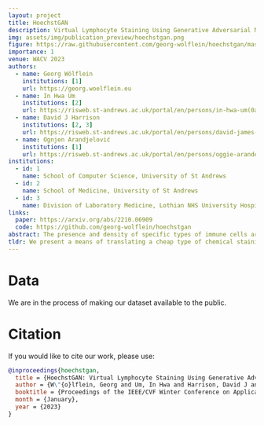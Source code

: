 ```yaml
---
layout: project
title: HoechstGAN
description: Virtual Lymphocyte Staining Using Generative Adversarial Networks
img: assets/img/publication_preview/hoechstgan.png
figure: https://raw.githubusercontent.com/georg-wolflein/hoechstgan/master/img/hoechstgan_notex.svg
importance: 1
venue: WACV 2023
authors:
  - name: Georg Wölflein
    institutions: [1]
    url: https://georg.woelflein.eu
  - name: In Hwa Um
    institutions: [2]
    url: https://risweb.st-andrews.ac.uk/portal/en/persons/in-hwa-um(0ac978a2-6ef8-4397-bc36-f920a77696a3).html
  - name: David J Harrison
    institutions: [2, 3]
    url: https://risweb.st-andrews.ac.uk/portal/en/persons/david-james-harrison(6bb6c114-15d1-4b0d-9091-8ce3ce9c2c7d).html
  - name: Ognjen Arandjelović
    institutions: [1]
    url: https://risweb.st-andrews.ac.uk/portal/en/persons/oggie-arandelovic(fdd98ab1-564a-42a3-bf0c-fab7afbbd63c).html
institutions:
  - id: 1
    name: School of Computer Science, University of St Andrews
  - id: 2
    name: School of Medicine, University of St Andrews
  - id: 3
    name: Division of Laboratory Medicine, Lothian NHS University Hospitals, Edinburgh
links:
  paper: https://arxiv.org/abs/2210.06909
  code: https://github.com/georg-wolflein/hoechstgan
abstract: The presence and density of specific types of immune cells are important to understand a patient's immune response to cancer. However, immunofluorescence staining required to identify T cell subtypes is expensive, timeconsuming, and rarely performed in clinical settings. We present a framework to virtually stain Hoechst images (which are cheap and widespread) with both CD3 and CD8 to identify T cell subtypes in clear cell renal cell carcinoma using generative adversarial networks. Our proposed method jointly learns both staining tasks, incentivising the network to incorporate mutually beneficial information from each task. We devise a novel metric to quantify the virtual staining quality, and use it to evaluate our method.
tldr: We present a means of translating a cheap type of chemical staining to multiple more expensive ones using generative adversarial networks.
---
```


# Data

We are in the process of making our dataset available to the public.

# Citation

If you would like to cite our work, please use:

```bibtex
@inproceedings{hoechstgan,
  title = {HoechstGAN: Virtual Lymphocyte Staining Using Generative Adversarial Networks},
  author = {W\"{o}lflein, Georg and Um, In Hwa and Harrison, David J and Arandjelovi\'{c}, Ognjen},
  booktitle = {Proceedings of the IEEE/CVF Winter Conference on Applications of Computer Vision (WACV)},
  month = {January},
  year = {2023}
}
```
